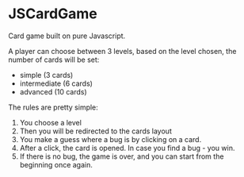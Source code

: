 # JSCardGame

Card game built on pure Javascript. 

A player can choose between 3 levels, based on the level chosen, the number of cards will be set: 
+ simple (3 cards)
+ intermediate (6 cards)
+ advanced (10 cards)
  
The rules are pretty simple: 
1. You choose a level
2. Then you will be redirected to the cards layout
3. You make a guess where a bug is by clicking on a card. 
4. After a click, the card is opened. In case you find a bug - you win. 
5. If there is no bug, the game is over, and you can start from the beginning once again.